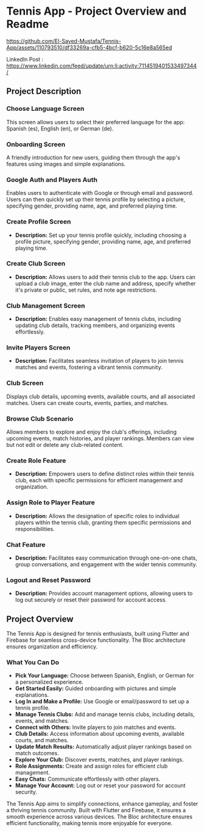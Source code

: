 # **Tennis App - Project Overview and Readme**


https://github.com/El-Sayed-Mustafa/Tennis-App/assets/110793510/df33269a-cfb5-4bcf-b620-5c16e8a565ed

LinkedIn Post : https://www.linkedin.com/feed/update/urn:li:activity:7114519401533497344/

## **Project Description**

### **Choose Language Screen**

This screen allows users to select their preferred language for the app: Spanish (es), English (en), or German (de).

### **Onboarding Screen**

A friendly introduction for new users, guiding them through the app's features using images and simple explanations.

### **Google Auth and Players Auth**

Enables users to authenticate with Google or through email and password. Users can then quickly set up their tennis profile by selecting a picture, specifying gender, providing name, age, and preferred playing time.

### **Create Profile Screen**

- **Description:** Set up your tennis profile quickly, including choosing a profile picture, specifying gender, providing name, age, and preferred playing time.

### **Create Club Screen**

- **Description:** Allows users to add their tennis club to the app. Users can upload a club image, enter the club name and address, specify whether it's private or public, set rules, and note age restrictions.

### **Club Management Screen**

- **Description:** Enables easy management of tennis clubs, including updating club details, tracking members, and organizing events effortlessly.

### **Invite Players Screen**

- **Description:** Facilitates seamless invitation of players to join tennis matches and events, fostering a vibrant tennis community.

### **Club Screen**

Displays club details, upcoming events, available courts, and all associated matches. Users can create courts, events, parties, and matches.

### **Browse Club Scenario**

Allows members to explore and enjoy the club's offerings, including upcoming events, match histories, and player rankings. Members can view but not edit or delete any club-related content.

### **Create Role Feature**

- **Description:** Empowers users to define distinct roles within their tennis club, each with specific permissions for efficient management and organization.

### **Assign Role to Player Feature**

- **Description:** Allows the designation of specific roles to individual players within the tennis club, granting them specific permissions and responsibilities.

### **Chat Feature**

- **Description:** Facilitates easy communication through one-on-one chats, group conversations, and engagement with the wider tennis community.

### **Logout and Reset Password**

- **Description:** Provides account management options, allowing users to log out securely or reset their password for account access.

## **Project Overview**

The Tennis App is designed for tennis enthusiasts, built using Flutter and Firebase for seamless cross-device functionality. The Bloc architecture ensures organization and efficiency.

### **What You Can Do**

- **Pick Your Language:** Choose between Spanish, English, or German for a personalized experience.
- **Get Started Easily:** Guided onboarding with pictures and simple explanations.
- **Log In and Make a Profile:** Use Google or email/password to set up a tennis profile.
- **Manage Tennis Clubs:** Add and manage tennis clubs, including details, events, and matches.
- **Connect with Others:** Invite players to join matches and events.
- **Club Details:** Access information about upcoming events, available courts, and matches.
- **Update Match Results:** Automatically adjust player rankings based on match outcomes.
- **Explore Your Club:** Discover events, matches, and player rankings.
- **Role Assignments:** Create and assign roles for efficient club management.
- **Easy Chats:** Communicate effortlessly with other players.
- **Manage Your Account:** Log out or reset your password for account security.

The Tennis App aims to simplify connections, enhance gameplay, and foster a thriving tennis community. Built with Flutter and Firebase, it ensures a smooth experience across various devices. The Bloc architecture ensures efficient functionality, making tennis more enjoyable for everyone.
